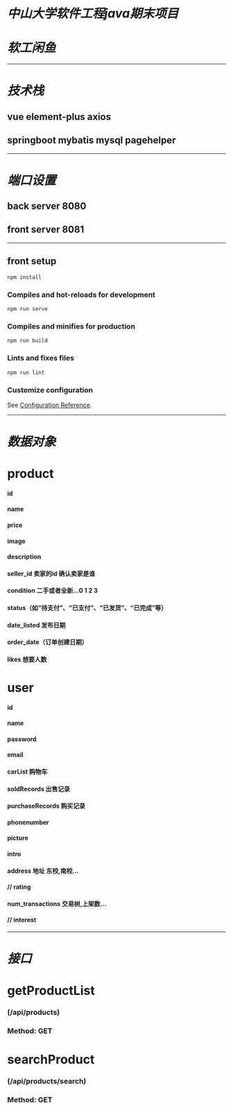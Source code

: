# *中山大学软件工程java期末项目*
# *软工闲鱼*

---
# *技术栈*

## vue element-plus axios
## springboot mybatis mysql pagehelper

---
# *端口设置*

## back server 8080
## front server 8081

---
## front setup
```
npm install
```

### Compiles and hot-reloads for development
```
npm run serve
```

### Compiles and minifies for production
```
npm run build
```

### Lints and fixes files
```
npm run lint
```

### Customize configuration
See [Configuration Reference](https://cli.vuejs.org/config/).



---
# *数据对象*

# product
#### id
#### name
#### price
#### image
#### description
#### seller_id 卖家的id 确认卖家是谁
#### condition 二手或者全新...0 1 2 3
#### status（如“待支付”、“已支付”、“已发货”、“已完成”等）
#### date_listed 发布日期
#### order_date（订单创建日期）
#### likes 想要人数

# user
#### id 
#### name
#### password
#### email 
#### carList 购物车
#### soldRecords 出售记录
#### purchaseRecords 购买记录
#### phonenumber
#### picture
#### intro
#### address 地址 东校,南校...
#### // rating 
#### num_transactions 交易树,上架数...
#### // interest 

---
# *接口*

# getProductList
### (/api/products)
### Method: GET

# searchProduct
### (/api/products/search)
### Method: GET

